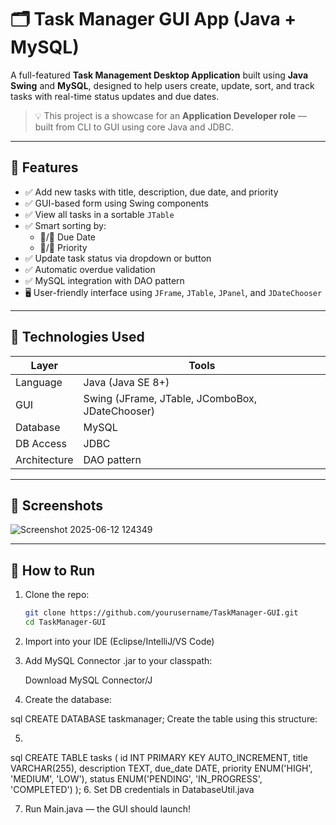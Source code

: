 # 🗂️ Task Manager GUI App (Java + MySQL)

A full-featured **Task Management Desktop Application** built using **Java Swing** and **MySQL**, designed to help users create, update, sort, and track tasks with real-time status updates and due dates.

> 💡 This project is a showcase for an **Application Developer role** — built from CLI to GUI using core Java and JDBC.

---

## 🚀 Features

- ✅ Add new tasks with title, description, due date, and priority
- ✅ GUI-based form using Swing components
- ✅ View all tasks in a sortable `JTable`
- ✅ Smart sorting by:
  - 🔼/🔽 Due Date
  - 🔼/🔽 Priority
- ✅ Update task status via dropdown or button
- ✅ Automatic overdue validation
- ✅ MySQL integration with DAO pattern
- 🖥️ User-friendly interface using `JFrame`, `JTable`, `JPanel`, and `JDateChooser`

---

## 🧠 Technologies Used

| Layer | Tools |
|-------|-------|
| Language | Java (Java SE 8+) |
| GUI | Swing (JFrame, JTable, JComboBox, JDateChooser) |
| Database | MySQL |
| DB Access | JDBC |
| Architecture | DAO pattern |

---

## 📸 Screenshots

![Screenshot 2025-06-12 124349](https://github.com/user-attachments/assets/007cd71e-10e5-48c5-b99b-894a1f5d188d)



---

## 📂 How to Run

1. Clone the repo:
   ```bash
   git clone https://github.com/yourusername/TaskManager-GUI.git
   cd TaskManager-GUI

2. Import into your IDE (Eclipse/IntelliJ/VS Code)

3. Add MySQL Connector .jar to your classpath:

    Download MySQL Connector/J

4. Create the database:

sql
CREATE DATABASE taskmanager;
Create the table using this structure:

5. 
sql
CREATE TABLE tasks (
  id INT PRIMARY KEY AUTO_INCREMENT,
  title VARCHAR(255),
  description TEXT,
  due_date DATE,
  priority ENUM('HIGH', 'MEDIUM', 'LOW'),
  status ENUM('PENDING', 'IN_PROGRESS', 'COMPLETED')
);
6. Set DB credentials in DatabaseUtil.java

7. Run Main.java — the GUI should launch!

